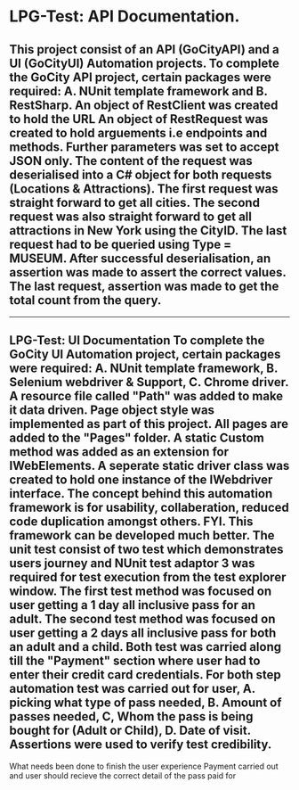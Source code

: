# LPG-Test: API Documentation.
This project consist of an API (GoCityAPI) and a UI (GoCityUI) Automation projects. 
To complete the GoCity API project, certain packages were required: A. NUnit template framework and B. RestSharp. 
An object of RestClient was created to hold the URL
An object of RestRequest was created to hold arguements i.e endpoints and methods.
Further parameters was set to accept JSON only.
The content of the request was deserialised into a C# object for both requests (Locations & Attractions).
The first request was straight forward to get all cities.
The second request was also straight forward to get all attractions in New York using the CityID.
The last request had to be queried using Type = MUSEUM.
After successful deserialisation, an assertion was made to assert the correct values. 
The last request, assertion was made to get the total count from the query.
------------------------------------------------------------------------------------------------------------------------------------------------------------------------



--------------------------------------------------------------------------------------------------------------------------------------------------------------------------
LPG-Test: UI Documentation
To complete the GoCity UI Automation project, certain packages were required: A. NUnit template framework, B. Selenium webdriver & Support, C. Chrome driver.
A resource file called "Path" was added to make it data driven. 
Page object style was implemented as part of this project. All pages are added to the "Pages" folder. 
A static Custom method was added as an extension for IWebElements.
A seperate static driver class was created to hold one instance of the IWebdriver interface.
The concept behind this automation framework is for usability, collaberation, reduced code duplication amongst others. FYI. This framework can be developed much better. 
The unit test consist of two test which demonstrates users journey and NUnit test adaptor 3 was required for test execution from the test explorer window.
The first test method was focused on user getting a 1 day all inclusive pass for an adult.
The second test method was focused on user getting a 2 days all inclusive pass for both an adult and a child. 
Both test was carried along till the "Payment" section where user had to enter their credit card credentials. 
For both step automation test was carried out for user, A. picking what type of pass needed, B. Amount of passes needed, C, Whom the pass is being bought for (Adult or Child), D. Date of visit. 
Assertions were used to verify test credibility. 
-----------------------------------------------------------------------------------------------------------------------------------------------------------------------------


What needs been done to finish the user experience 
Payment carried out and user should recieve the correct detail of the pass paid for
